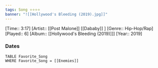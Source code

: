 ```yaml
---
tags: Song ⭐⭐⭐⭐ 
banner: "![[Hollywood's Bleeding (2019).jpg]]"
---
```

[Time:: 3:17]
[Artist:: [[Post Malone]] [[Dababy]] ]
[Genre:: Hip-Hop/Rap]
[Played:: 6]
[Album:: [[Hollywood's Bleeding (2019)]]]
[Year:: 2019]
### Dates
````dataview
TABLE Favorite_Song
WHERE Favorite_Song = [[Enemies]]
````